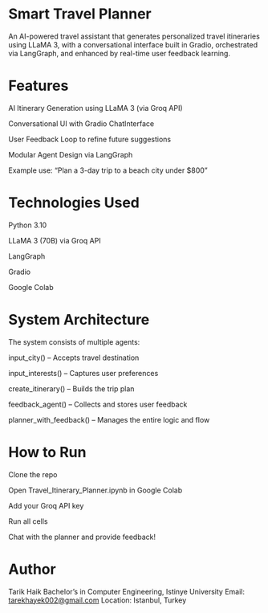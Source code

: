 # Smart Travel Planner
An AI-powered travel assistant that generates personalized travel itineraries using LLaMA 3, with a conversational interface built in Gradio, orchestrated via LangGraph, and enhanced by real-time user feedback learning.

# Features
AI Itinerary Generation using LLaMA 3 (via Groq API)

Conversational UI with Gradio ChatInterface

User Feedback Loop to refine future suggestions

Modular Agent Design via LangGraph

Example use: “Plan a 3-day trip to a beach city under $800”

# Technologies Used
Python 3.10

LLaMA 3 (70B) via Groq API

LangGraph

Gradio

Google Colab

# System Architecture
The system consists of multiple agents:

input_city() – Accepts travel destination

input_interests() – Captures user preferences

create_itinerary() – Builds the trip plan

feedback_agent() – Collects and stores user feedback

planner_with_feedback() – Manages the entire logic and flow

# How to Run
Clone the repo

Open Travel_Itinerary_Planner.ipynb in Google Colab

Add your Groq API key

Run all cells

Chat with the planner and provide feedback!

 # Author
Tarik Haik
Bachelor’s in Computer Engineering, Istinye University
Email: tarekhayek002@gmail.com
Location: Istanbul, Turkey

